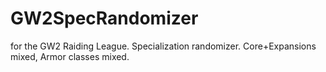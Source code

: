 # GW2SpecRandomizer
for the GW2 Raiding League. Specialization randomizer. Core+Expansions mixed, Armor classes mixed.
